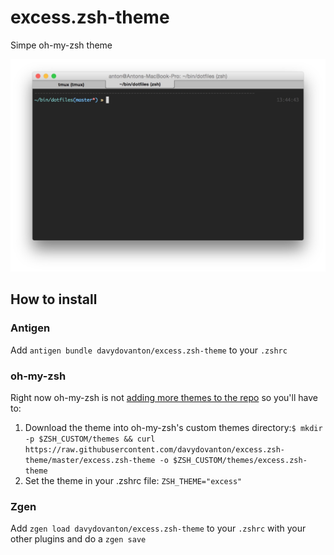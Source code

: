 # excess.zsh-theme
Simpe oh-my-zsh theme

![screenshot](https://raw.githubusercontent.com/davydovanton/excess.zsh-theme/master/themescreen.jpg)

## How to install

### Antigen

Add `antigen bundle davydovanton/excess.zsh-theme` to your `.zshrc`

### oh-my-zsh
Right now oh-my-zsh is not [adding more themes to the repo](https://github.com/robbyrussell/oh-my-zsh#dont-send-us-your-theme-for-now) so you'll have to:

1. Download the theme into oh-my-zsh's custom themes directory:`$ mkdir -p $ZSH_CUSTOM/themes && curl https://raw.githubusercontent.com/davydovanton/excess.zsh-theme/master/excess.zsh-theme -o $ZSH_CUSTOM/themes/excess.zsh-theme`
2. Set the theme in your .zshrc file: `ZSH_THEME="excess"`

### Zgen

Add `zgen load davydovanton/excess.zsh-theme` to your `.zshrc` with your other plugins and do a `zgen save`

